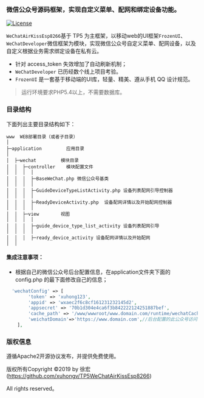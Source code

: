 ### 微信公众号源码框架，实现自定义菜单、配网和绑定设备功能。


[![License](https://poser.pugx.org/topthink/think/license)](https://packagist.org/packages/topthink/think)

`WeChatAirKissEsp8266`基于 TP5 为主框架，以移动web的UI框架`FrozenUI`、`WeChatDeveloper`微信框架为模块，实现微信公众号自定义菜单、配网设备，以及自定义根据业务需求绑定设备在私有云。

 + 针对 access_token 失效增加了自动刷新机制；
 + `WeChatDeveloper` 已历经数个线上项目考验。
 + `FrozenUI` 是一套基于移动端的UI库，轻量、精美、遵从手机 QQ 设计规范。


> 运行环境要求PHP5.4以上，不需要数据库。


### 目录结构

下面列出主要目录结构如下：

~~~
www  WEB部署目录（或者子目录）
│
├─application         应用目录
│           
│  ├─wechat         模块目录
│  │  ├─controller    模块配置文件
│  │  │  │ 
│  │  │  ├─BaseWeChat.php 微信公众号基类
│  │  │  │ 
│  │  │  ├─GuideDeviceTypeListActivity.php 设备列表配网引导控制器 
│  │  │  │ 
│  │  │  ├─ReadyDeviceActivity.php  设备配网详情以及开始配网控制器 
│  │  │  │ 
│  │  ├─view        视图
│  │  │  │ 
│  │  │  ├─guide_device_type_list_activity 设备列表配网引导
│  │  │  │ 
│  │  │  ├─ready_device_activity 设备配网详情以及开始配网
│  │ 

~~~


#### 集成注意事项：

*   根据自己的微信公众号后台配置信息，在application文件夹下面的 config.php 的最下面修改自己的信息；
    

``` php
  'wechatConfig' => [
        'token' => 'xuhong123',
        'appid' => 'wxaec2f6c8cf161231232145d2',
        'appsecret' => '70b1d304e4ca6f3b842222124251887bef',
        'cache_path' => '/www/wwwroot/www.domain.com/runtime/wechatCache', //access_token保存位置，确认此文件夹可读可写
        'weichatDomain'=>'https://www.domain.com',//后台配置的此公众号访问的域名，调用网页jssdk菜单需要用到。
    ],
```


### 版权信息

遵循Apache2开源协议发布，并提供免费使用。

版权所有Copyright ©2019  by 徐宏 (https://github.com/xuhongv/TP5WeChatAirKissEsp8266)

All rights reserved。


